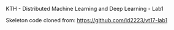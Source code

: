 KTH - Distributed Machine Learning and Deep Learning - Lab1

Skeleton code cloned from: https://github.com/id2223/vt17-lab1
